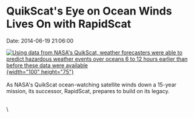 QuikScat\'s Eye on Ocean Winds Lives On with RapidScat
======================================================

Date: 2014-06-19 21:06:00

[![Using data from NASA\'s QuikScat, weather forecasters were able to
predict hazardous weather events over oceans 6 to 12 hours earlier than
before these data were
available](http://www.jpl.nasa.gov/images/quikscat/20140619/quikscat20140619-226.jpg){width="100"
height="75"}](http://www.jpl.nasa.gov/news/news.php?release=2014-194&rn=news.xml&rst=4184)\
\
As NASA\'s QuikScat ocean-watching satellite winds down a 15-year
mission, its successor, RapidScat, prepares to build on its legacy.

\
\
